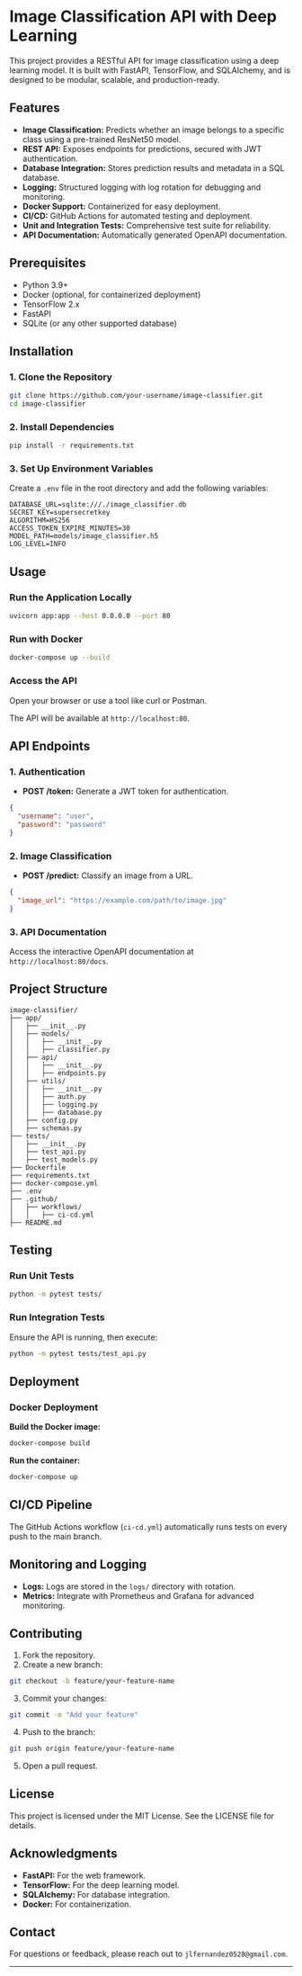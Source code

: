 # Image Classification API with Deep Learning

This project provides a RESTful API for image classification using a deep learning model. It is built with FastAPI, TensorFlow, and SQLAlchemy, and is designed to be modular, scalable, and production-ready.

## Features
- **Image Classification:** Predicts whether an image belongs to a specific class using a pre-trained ResNet50 model.
- **REST API:** Exposes endpoints for predictions, secured with JWT authentication.
- **Database Integration:** Stores prediction results and metadata in a SQL database.
- **Logging:** Structured logging with log rotation for debugging and monitoring.
- **Docker Support:** Containerized for easy deployment.
- **CI/CD:** GitHub Actions for automated testing and deployment.
- **Unit and Integration Tests:** Comprehensive test suite for reliability.
- **API Documentation:** Automatically generated OpenAPI documentation.

## Prerequisites
- Python 3.9+
- Docker (optional, for containerized deployment)
- TensorFlow 2.x
- FastAPI
- SQLite (or any other supported database)

## Installation

### 1. Clone the Repository
```bash
git clone https://github.com/your-username/image-classifier.git
cd image-classifier
```

### 2. Install Dependencies
```bash
pip install -r requirements.txt
```

### 3. Set Up Environment Variables
Create a `.env` file in the root directory and add the following variables:
```
DATABASE_URL=sqlite:///./image_classifier.db
SECRET_KEY=supersecretkey
ALGORITHM=HS256
ACCESS_TOKEN_EXPIRE_MINUTES=30
MODEL_PATH=models/image_classifier.h5
LOG_LEVEL=INFO
```

## Usage

### Run the Application Locally
```bash
uvicorn app:app --host 0.0.0.0 --port 80
```

### Run with Docker
```bash
docker-compose up --build
```

### Access the API
Open your browser or use a tool like curl or Postman.

The API will be available at `http://localhost:80`.

## API Endpoints

### 1. Authentication
- **POST /token:** Generate a JWT token for authentication.
```json
{
  "username": "user",
  "password": "password"
}
```

### 2. Image Classification
- **POST /predict:** Classify an image from a URL.
```json
{
  "image_url": "https://example.com/path/to/image.jpg"
}
```

### 3. API Documentation
Access the interactive OpenAPI documentation at `http://localhost:80/docs`.

## Project Structure
```
image-classifier/
├── app/
│   ├── __init__.py
│   ├── models/
│   │   ├── __init__.py
│   │   ├── classifier.py
│   ├── api/
│   │   ├── __init__.py
│   │   ├── endpoints.py
│   ├── utils/
│   │   ├── __init__.py
│   │   ├── auth.py
│   │   ├── logging.py
│   │   ├── database.py
│   ├── config.py
│   ├── schemas.py
├── tests/
│   ├── __init__.py
│   ├── test_api.py
│   ├── test_models.py
├── Dockerfile
├── requirements.txt
├── docker-compose.yml
├── .env
├── .github/
│   ├── workflows/
│   │   ├── ci-cd.yml
├── README.md
```

## Testing

### Run Unit Tests
```bash
python -m pytest tests/
```

### Run Integration Tests
Ensure the API is running, then execute:
```bash
python -m pytest tests/test_api.py
```

## Deployment

### Docker Deployment
**Build the Docker image:**
```bash
docker-compose build
```

**Run the container:**
```bash
docker-compose up
```

## CI/CD Pipeline
The GitHub Actions workflow (`ci-cd.yml`) automatically runs tests on every push to the main branch.

## Monitoring and Logging
- **Logs:** Logs are stored in the `logs/` directory with rotation.
- **Metrics:** Integrate with Prometheus and Grafana for advanced monitoring.

## Contributing
1. Fork the repository.
2. Create a new branch:
```bash
git checkout -b feature/your-feature-name
```
3. Commit your changes:
```bash
git commit -m "Add your feature"
```
4. Push to the branch:
```bash
git push origin feature/your-feature-name
```
5. Open a pull request.

## License
This project is licensed under the MIT License. See the LICENSE file for details.

## Acknowledgments
- **FastAPI:** For the web framework.
- **TensorFlow:** For the deep learning model.
- **SQLAlchemy:** For database integration.
- **Docker:** For containerization.

## Contact
For questions or feedback, please reach out to `jlfernandez0528@gmail.com`.

---

